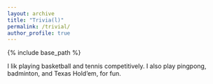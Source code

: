 ```yaml
---
layout: archive
title: "Trivia(l)"
permalink: /trivial/
author_profile: true
---
```


{% include base_path %}


I lik playing basketball and tennis competitively. I also play pingpong, badminton, and Texas Hold’em, for fun. 
